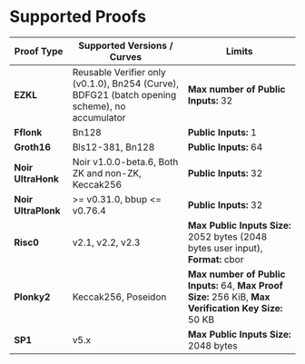 # Supported Proofs

| Proof Type           | Supported Versions / Curves | Limits                                                                                                 |
| -------------------- | --------------------------- | ------------------------------------------------------------------------------------------------------ |
| **EZKL**           | Reusable Verifier only (v0.1.0), Bn254 (Curve), BDFG21 (batch opening scheme), no accumulator                       | **Max number of Public Inputs:** 32                                                                                                                |
| **Fflonk**           | Bn128                       | **Public Inputs:** 1                                                                                                                |
| **Groth16**          | Bls12-381, Bn128            | **Public Inputs:** 64                                                                                  |
| **Noir UltraHonk**  | Noir v1.0.0-beta.6, Both ZK and non-ZK, Keccak256                 | **Public Inputs:** 32                                                                                  |
| **Noir UltraPlonk**  | >= v0.31.0, bbup \<\= v0.76.4                  | **Public Inputs:** 32                                                                                  |
| **Risc0**            | v2.1, v2.2, v2.3     | **Max Public Inputs Size:** 2052 bytes (2048 bytes user input), **Format:** cbor                       |
| **Plonky2**          | Keccak256, Poseidon         | **Max number of Public Inputs:** 64, **Max Proof Size:** 256 KiB, **Max Verification Key Size:** 50 KB |
| **SP1**             | v5.x                        | **Max Public Inputs Size:** 2048 bytes                                                                 |
